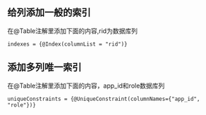 ## 给列添加一般的索引
在@Table注解里添加下面的内容,rid为数据库列
```
indexes = {@Index(columnList = "rid")}
```

## 添加多列唯一索引
在@Table注解里添加下面的内容，app_id和role数据库列
```
uniqueConstraints = {@UniqueConstraint(columnNames={"app_id", "role"})}
```
